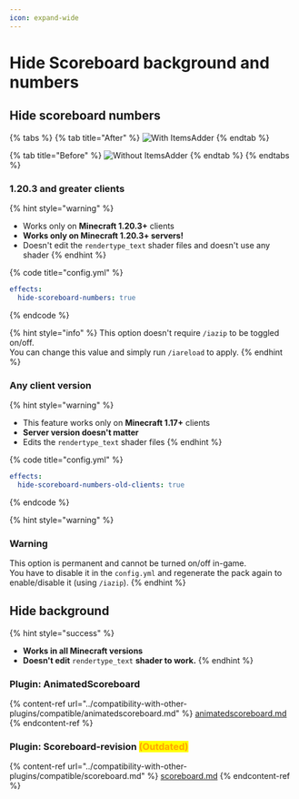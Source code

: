 ```yaml
---
icon: expand-wide
---
```


# Hide Scoreboard background and numbers

## Hide scoreboard numbers

{% tabs %}
{% tab title="After" %}
![With ItemsAdder](../.gitbook/assets/image\_\(130\).png)
{% endtab %}

{% tab title="Before" %}
![Without ItemsAdder](../.gitbook/assets/image\_\(131\).png)
{% endtab %}
{% endtabs %}

### 1.20.3 and greater clients

{% hint style="warning" %}
* Works only on **Minecraft 1.20.3+** clients
* **Works only on Minecraft 1.20.3+ servers!**
* Doesn't edit the `rendertype_text` shader files and doesn't use any shader
{% endhint %}

{% code title="config.yml" %}
```yaml
effects:
  hide-scoreboard-numbers: true
```
{% endcode %}

{% hint style="info" %}
This option doesn't require `/iazip` to be toggled on/off.\
You can change this value and simply run `/iareload` to apply.
{% endhint %}

### Any client version

{% hint style="warning" %}
* This feature works only on **Minecraft 1.17+** clients
* **Server version doesn't matter**
* Edits the `rendertype_text` shader files
{% endhint %}

{% code title="config.yml" %}
```yaml
effects:
  hide-scoreboard-numbers-old-clients: true
```
{% endcode %}

{% hint style="warning" %}
### **Warning**

This option is permanent and cannot be turned on/off in-game.\
You have to disable it in the `config.yml` and regenerate the pack again to enable/disable it (using `/iazip`).
{% endhint %}

## Hide background

{% hint style="success" %}
* **Works in all Minecraft versions**
* **Doesn't edit** `rendertype_text` **shader to work.**
{% endhint %}

### Plugin: AnimatedScoreboard

{% content-ref url="../compatibility-with-other-plugins/compatible/animatedscoreboard.md" %}
[animatedscoreboard.md](../compatibility-with-other-plugins/compatible/animatedscoreboard.md)
{% endcontent-ref %}

### Plugin: Scoreboard-revision <mark style="color:orange;">(Outdated)</mark>

{% content-ref url="../compatibility-with-other-plugins/compatible/scoreboard.md" %}
[scoreboard.md](../compatibility-with-other-plugins/compatible/scoreboard.md)
{% endcontent-ref %}
